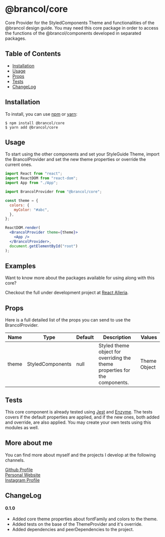 # @brancol/core

Core Provider for the StyledComponents Theme and functionalities of the @brancol design guide.
You may need this core package in order to access the functions of the @brancol/components developed in separated packages.

## Table of Contents

- [Installation](#installation)
- [Usage](#usage)
- [Props](#props)
- [Tests](#tests)
- [ChangeLog](#changelog)

## Installation

To install, you can use [npm](https://npmjs.org/) or [yarn](https://yarnpkg.com):

    $ npm install @brancol/core
    $ yarn add @brancol/core

## Usage

To start using the other components and set your StyleGuide Theme, import the BrancolProvider and set the new theme properties or override the current ones.

```jsx
import React from "react";
import ReactDOM from "react-dom";
import App from "./App";

import BrancolProvider from "@brancol/core";

const theme = {
  colors: {
    myColor: "#abc",
  },
};

ReactDOM.render(
  <BrancolProvider theme={theme}>
    <App />
  </BrancolProvider>,
  document.getElementById("root")
);
```

## Examples

Want to know more about the packages available for using along with this core?

Checkout the full under development project at [React Alleria]("https://github.com/DaviBrancol/React-Alleria").

## Props

Here is a full detailed list of the props you can send to use the BrancolProvider.

| Name  | Type                    | Default | Description                                                                 | Values       |
| ----- | ----------------------- | ------- | --------------------------------------------------------------------------- | ------------ |
| theme | StyledComponents<Theme> | null    | Styled theme object for overriding the theme properties for the components. | Theme Object |

## Tests

This core component is already tested using [Jest](https://jestjs.io/) and [Enzyme](https://enzymejs.github.io/enzyme/). The tests covers if the default properties are applied, and if the new ones, both added and override, are also applied. You may create your own tests using this modules as well.

## More about me

You can find more about myself and the projects I develop at the following channels.

[Github Profile](https://github.com/DaviBrancol)<br>
[Personal Website](https://davibrancol.com.br)<br>
[Instagram Profile](https://instagram.com/davibrancol17)<br>

## ChangeLog

#### 0.1.0

- Added core theme properties about fontFamily and colors to the theme.
- Added tests on the base of the ThemeProvider and it's override.
- Added dependencies and peerDependencies to the project.
